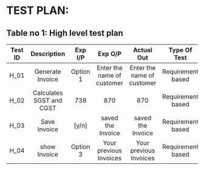 # TEST PLAN:

## Table no 1: High level test plan

| **Test ID** | **Description** | **Exp I/P** | **Exp O/P** | **Actual Out** |**Type Of Test**  |    
|:---:|:---:|:---:|:---:|:---:|:---:|
|  H_01       | Generate Invoice | Option 1|Enter the name of customer | Enter the name of customer  |Requirement based |
|  H_02      | Calculates SGST and CGST | 738| 870 | 870 |Requirement based |
|  H_03      |Save Invoice | [y/n]|saved the Invoice | saved the Invoice  |Requirement based |
|  H_04      |show Invoice | Option 3|Your previous Invoices |Your previous Invoices |Requirement based |
